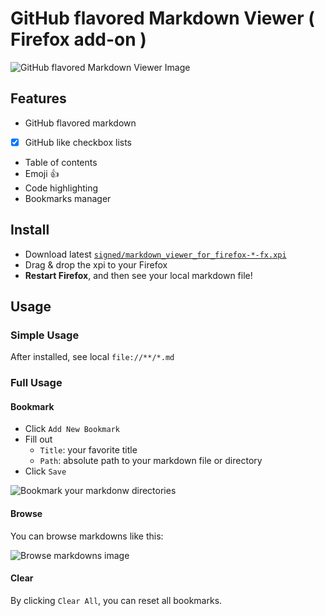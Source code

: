 # GitHub flavored Markdown Viewer ( Firefox add-on )
![GitHub flavored Markdown Viewer Image](https://i.imgur.com/W7qGfec.png)

## Features
- GitHub flavored markdown
- [x] GitHub like checkbox lists
- Table of contents
- Emoji :+1:
- Code highlighting
- Bookmarks manager

## Install
- Download latest [`signed/markdown_viewer_for_firefox-*-fx.xpi`](./signed)
- Drag & drop the xpi to your Firefox
- **Restart Firefox**, and then see your local markdown file!

## Usage
### Simple Usage
After installed, see local `file://**/*.md`

### Full Usage
#### Bookmark
- Click `Add New Bookmark`
- Fill out
    - `Title`: your favorite title
    - `Path`: absolute path to your markdown file or directory
- Click `Save`

![Bookmark your markdonw directories](https://i.imgur.com/lT3pkJj.png)

#### Browse
You can browse markdowns like this:

![Browse markdowns image](https://i.imgur.com/qZ20AcH.png)

#### Clear
By clicking `Clear All`, you can reset all bookmarks.
